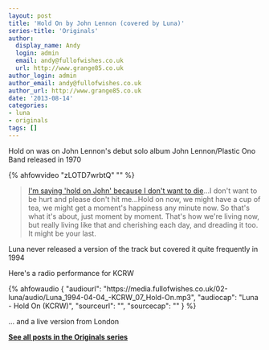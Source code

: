 ```yaml
---
layout: post
title: 'Hold On by John Lennon (covered by Luna)'
series-title: 'Originals'
author:
  display_name: Andy
  login: admin
  email: andy@fullofwishes.co.uk
  url: http://www.grange85.co.uk
author_login: admin
author_email: andy@fullofwishes.co.uk
author_url: http://www.grange85.co.uk
date: '2013-08-14'
categories:
- luna
- originals
tags: []
---
```

<p>Hold on was on John Lennon's debut solo album John Lennon/Plastic Ono Band released in 1970<br />
</p>
{% ahfowvideo "zLOTD7wrbtQ" "" %}
<blockquote><p><a href="http://en.wikipedia.org/wiki/Hold_On_%28John_Lennon_song%29#cite_note-complete-4">I'm saying 'hold on John' because I don't want to die</a>...I don't want to be hurt and please don't hit me...Hold on now, we might have a cup of tea, we might get a moment's happiness any minute now. So that's what it's about, just moment by moment. That's how we're living now, but really living like that and cherishing each day, and dreading it too. It might be your last.</p></blockquote>
<p>Luna never released a version of the track but covered it quite frequently in 1994</p>
<p>Here's a radio performance for KCRW</p>
 {% ahfowaudio {
  "audiourl": "https://media.fullofwishes.co.uk/02-luna/audio/Luna_1994-04-04_-KCRW_07_Hold-On.mp3",
  "audiocap": "Luna - Hold On (KCRW)",
  "sourceurl": "",
  "sourcecap": ""
  } %}

<p>... and a live version from London</p>

<p><strong><a href="/category/originals/" title="List: Originals">See all posts in the Originals series</a></strong></p>
